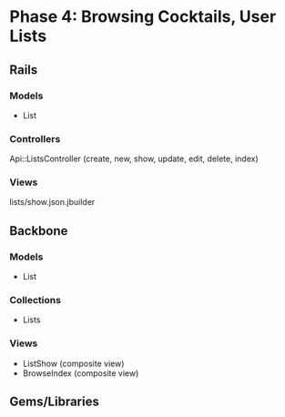 # Phase 4: Browsing Cocktails, User Lists

## Rails
### Models
* List

### Controllers
Api::ListsController (create, new, show, update, edit, delete, index)

### Views
lists/show.json.jbuilder

## Backbone
### Models
* List

### Collections
* Lists

### Views
* ListShow (composite view)
* BrowseIndex (composite view)

## Gems/Libraries
